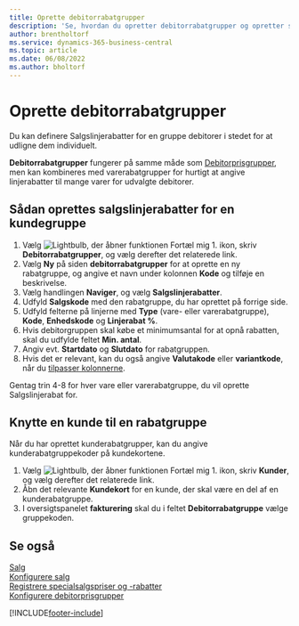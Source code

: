 ```yaml
---
title: Oprette debitorrabatgrupper
description: 'Se, hvordan du opretter debitorrabatgrupper og opretter salgslinjerabatter for disse grupper.'
author: brentholtorf
ms.service: dynamics-365-business-central
ms.topic: article
ms.date: 06/08/2022
ms.author: bholtorf
---
```

# <a name="set-up-customer-discount-groups"></a>Oprette debitorrabatgrupper

Du kan definere Salgslinjerabatter for en gruppe debitorer i stedet for at udligne dem individuelt.

**Debitorrabatgrupper** fungerer på samme måde som [Debitorprisgrupper](sales-how-to-set-up-customer-price-groups.md), men kan kombineres med varerabatgrupper for hurtigt at angive linjerabatter til mange varer for udvalgte debitorer.

## <a name="create-sales-line-discounts-for-a-customer-group"></a>Sådan oprettes salgslinjerabatter for en kundegruppe

1. Vælg ![Lightbulb, der åbner funktionen Fortæl mig 1.](media/ui-search/search_small.png "Fortæl mig, hvad du vil foretage dig") ikon, skriv **Debitorrabatgrupper**, og vælg derefter det relaterede link.
2. Vælg **Ny** på siden **debitorrabatgrupper** for at oprette en ny rabatgruppe, og angive et navn under kolonnen **Kode** og tilføje en beskrivelse.
3. Vælg handlingen **Naviger**, og vælg **Salgslinjerabatter**.
4. Udfyld **Salgskode** med den rabatgruppe, du har oprettet på forrige side.
5. Udfyld felterne på linjerne med **Type** (vare- eller varerabatgruppe), **Kode**, **Enhedskode** og **Linjerabat %**.
6. Hvis debitorgruppen skal købe et minimumsantal for at opnå rabatten, skal du udfylde feltet **Min. antal**.
7. Angiv evt. **Startdato** og **Slutdato** for rabatgruppen.
8. Hvis det er relevant, kan du også angive **Valutakode** eller **variantkode**, når du [tilpasser kolonnerne](ui-personalization-user.md).

Gentag trin 4-8 for hver vare eller varerabatgruppe, du vil oprette Salgslinjerabat for.

## <a name="assign-a-customer-to-a-discount-group"></a>Knytte en kunde til en rabatgruppe

Når du har oprettet kunderabatgrupper, kan du angive kunderabatgruppekoder på kundekortene.

1. Vælg ![Lightbulb, der åbner funktionen Fortæl mig 1.](media/ui-search/search_small.png "Fortæl mig, hvad du vil foretage dig") ikon, skriv **Kunder**, og vælg derefter det relaterede link.
2. Åbn det relevante **Kundekort** for en kunde, der skal være en del af en kunderabatgruppe.
3. I oversigtspanelet **fakturering** skal du i feltet **Debitorrabatgruppe** vælge gruppekoden.

## <a name="see-also"></a>Se også

[Salg](sales-manage-sales.md)  
[Konfigurere salg](sales-setup-sales.md)  
[Registrere specialsalgspriser og -rabatter](sales-how-record-sales-price-discount-payment-agreements.md)  
[Konfigurere debitorprisgrupper](sales-how-to-set-up-customer-price-groups.md)  

[!INCLUDE[footer-include](includes/footer-banner.md)]
